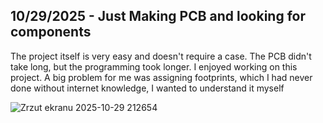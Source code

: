 <!--
  ===================    !!READ THIS NOTICE!!   ====================
  DO NOT edit this file manually. Your changes WILL BE OVERWRITTEN!
  This journal is auto generated and updated by Hack Club Blueprint.
  To edit this file, please edit your journal entries on Blueprint.
  ==================================================================
-->

## 10/29/2025 - Just Making PCB and looking for components  

The project itself is very easy and doesn't require a case. The PCB didn't take long, but the programming took longer. I enjoyed working on this project.
A big problem for me was assigning footprints, which I had never done without internet knowledge, I wanted to understand it myself


![Zrzut ekranu 2025-10-29 212654](https://blueprint.hackclub.com/user-attachments/blobs/proxy/eyJfcmFpbHMiOnsiZGF0YSI6NjUzNywicHVyIjoiYmxvYl9pZCJ9fQ==--b8b127deb16968d6408705967c1e91824ce64680/Zrzut%20ekranu%202025-10-29%20212654.png)
  

